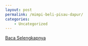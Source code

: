 ```yaml
---
layout: post
permalink: /mimpi-beli-pisau-dapur/
categories:
    - Uncategorized
---
```


[Baca Selengkapnya](/08)